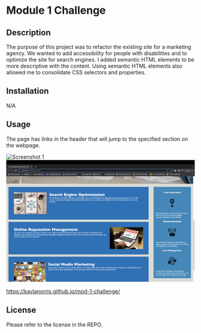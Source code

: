 # Module 1 Challenge

## Description

The purpose of this project was to refactor the existing site for a marketing agency. We wanted to add accessibility for people with disabilities and to optimize the site for search engines. I added semantic HTML elements to be more descriptive with the content. Using semantic HTML elements also allowed me to consolidate CSS selectors and properties.

## Installation

N/A

## Usage

The page has links in the header that will jump to the specified section on the webpage. 


![Screenshot 1](assets/images/Screenshot1.png)
![Screenshot 2](assets/images/Screenshot2.png)


https://kaylanorris.github.io/mod-1-challenge/ 

## License

Please refer to the license in the REPO.

